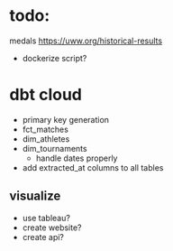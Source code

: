 # todo:
medals https://uww.org/historical-results
- dockerize script?

# dbt cloud
- primary key generation
- fct_matches
- dim_athletes
- dim_tournaments
    - handle dates properly
- add extracted_at columns to all tables

## visualize
- use tableau? 
- create website? 
- create api? 


